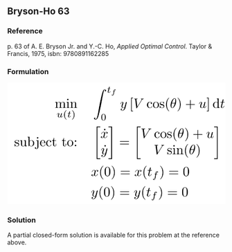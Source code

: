 ## Bryson-Ho 63

### Reference
p. 63 of A. E. Bryson Jr. and Y.-C. Ho, *Applied Optimal Control*. Taylor & Francis, 1975, isbn: 9780891162285

### Formulation
![formulation](assets/formulation.svg)

### Solution
A partial closed-form solution is available for this problem at the reference above.